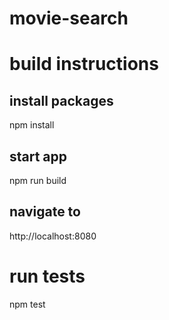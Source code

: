 # movie-search

# build instructions
## install packages
npm install
## start app
npm run build
## navigate to
http://localhost:8080
# run tests
npm test
